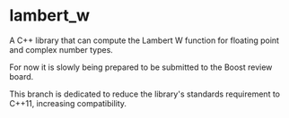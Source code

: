 # lambert_w
A C++ library that can compute the Lambert W function for floating point and complex number types.

For now it is slowly being prepared to be submitted to the Boost review board.

This branch is dedicated to reduce the library's standards requirement to C++11, increasing compatibility.
